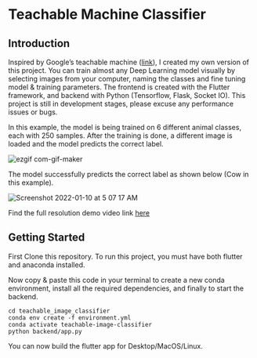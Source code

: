 # Teachable Machine Classifier

## Introduction

Inspired by Google’s teachable machine ([link](https://teachablemachine.withgoogle.com)), I created my own version of this project. You can train almost any Deep Learning model visually by selecting images from your computer, naming the classes and fine tuning model & training parameters. The frontend is created with the Flutter framework, and backend with Python (Tensorflow, Flask, Socket IO). This project is still in development stages, please excuse any performance issues or bugs.

In this example, the model is being trained on 6 different animal classes, each with 250 samples. After the training is done, a different image is loaded and the model predicts the correct label.

![ezgif com-gif-maker](https://user-images.githubusercontent.com/34202100/148705686-5f4705b7-2754-4e20-bfb4-f94faa194ce0.gif)

The model successfully predicts the correct label as shown below (Cow in this example).

![Screenshot 2022-01-10 at 5 07 17 AM](https://user-images.githubusercontent.com/34202100/148706018-0056db31-4479-43cc-b649-ae30c97e8c47.png)

Find the full resolution demo video link [here](demo/)

## Getting Started

First Clone this repository. To run this project, you must have both flutter and anaconda installed.

Now copy & paste this code in your terminal to create a new conda environment, install all the required dependencies, and finally to start the backend.

```test
cd teachable_image_classifier
conda env create -f environment.yml
conda activate teachable-image-classifier
python backend/app.py
```

You can now build the flutter app for Desktop/MacOS/Linux.
